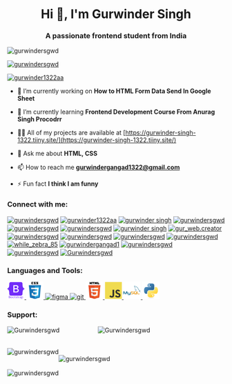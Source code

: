 <h1 align="center">Hi 👋, I'm Gurwinder Singh</h1>
<h3 align="center">A passionate frontend student from India</h3>

<p align="left"> <img src="https://komarev.com/ghpvc/?username=gurwindersgwd&label=Profile%20views&color=0e75b6&style=flat" alt="gurwindersgwd" /> </p>

<p align="left"> <a href="https://github.com/ryo-ma/github-profile-trophy"><img src="https://github-profile-trophy.vercel.app/?username=gurwindersgwd" alt="gurwindersgwd" /></a> </p>

<p align="left"> <a href="https://twitter.com/gurwinder1322aa" target="blank"><img src="https://img.shields.io/twitter/follow/gurwinder1322aa?logo=twitter&style=for-the-badge" alt="gurwinder1322aa" /></a> </p>

- 🔭 I’m currently working on **How to HTML Form Data Send In Google Sheet**

- 🌱 I’m currently learning **Frontend Development Course From Anurag Singh Procodrr**

- 👨‍💻 All of my projects are available at [https://gurwinder-singh-1322.tiiny.site/](https://gurwinder-singh-1322.tiiny.site/)

- 💬 Ask me about **HTML, CSS**

- 📫 How to reach me **gurwindergangad1322@gmail.com**

- ⚡ Fun fact **I think I am funny**

<h3 align="left">Connect with me:</h3>
<p align="left">
<a href="https://dev.to/gurwindersgwd" target="blank"><img align="center" src="https://raw.githubusercontent.com/rahuldkjain/github-profile-readme-generator/master/src/images/icons/Social/devto.svg" alt="gurwindersgwd" height="30" width="40" /></a>
<a href="https://twitter.com/gurwinder1322aa" target="blank"><img align="center" src="https://raw.githubusercontent.com/rahuldkjain/github-profile-readme-generator/master/src/images/icons/Social/twitter.svg" alt="gurwinder1322aa" height="30" width="40" /></a>
<a href="https://linkedin.com/in/gurwinder singh" target="blank"><img align="center" src="https://raw.githubusercontent.com/rahuldkjain/github-profile-readme-generator/master/src/images/icons/Social/linked-in-alt.svg" alt="gurwinder singh" height="30" width="40" /></a>
<a href="https://stackoverflow.com/users/gurwindersgwd" target="blank"><img align="center" src="https://raw.githubusercontent.com/rahuldkjain/github-profile-readme-generator/master/src/images/icons/Social/stack-overflow.svg" alt="gurwindersgwd" height="30" width="40" /></a>
<a href="https://codesandbox.com/gurwindersgwd" target="blank"><img align="center" src="https://raw.githubusercontent.com/rahuldkjain/github-profile-readme-generator/master/src/images/icons/Social/codesandbox.svg" alt="gurwindersgwd" height="30" width="40" /></a>
<a href="https://kaggle.com/gurwindersgwd" target="blank"><img align="center" src="https://raw.githubusercontent.com/rahuldkjain/github-profile-readme-generator/master/src/images/icons/Social/kaggle.svg" alt="gurwindersgwd" height="30" width="40" /></a>
<a href="https://fb.com/gurwinder singh" target="blank"><img align="center" src="https://raw.githubusercontent.com/rahuldkjain/github-profile-readme-generator/master/src/images/icons/Social/facebook.svg" alt="gurwinder singh" height="30" width="40" /></a>
<a href="https://instagram.com/gur_web.creator" target="blank"><img align="center" src="https://raw.githubusercontent.com/rahuldkjain/github-profile-readme-generator/master/src/images/icons/Social/instagram.svg" alt="gur_web.creator" height="30" width="40" /></a>
<a href="https://dribbble.com/gurwindersgwd" target="blank"><img align="center" src="https://raw.githubusercontent.com/rahuldkjain/github-profile-readme-generator/master/src/images/icons/Social/dribbble.svg" alt="gurwindersgwd" height="30" width="40" /></a>
<a href="https://www.behance.net/gurwindersgwd" target="blank"><img align="center" src="https://raw.githubusercontent.com/rahuldkjain/github-profile-readme-generator/master/src/images/icons/Social/behance.svg" alt="gurwindersgwd" height="30" width="40" /></a>
<a href="https://hashnode.com/gurwindersgwd" target="blank"><img align="center" src="https://raw.githubusercontent.com/rahuldkjain/github-profile-readme-generator/master/src/images/icons/Social/hashnode.svg" alt="gurwindersgwd" height="30" width="40" /></a>
<a href="https://www.youtube.com/@Gurwindersgwd" target="blank"><img align="center" src="https://raw.githubusercontent.com/rahuldkjain/github-profile-readme-generator/master/src/images/icons/Social/youtube.svg" alt="gurwindersgwd" height="30" width="40" /></a>
<a href="https://www.codechef.com/users/while_zebra_85" target="blank"><img align="center" src="https://cdn.jsdelivr.net/npm/simple-icons@3.1.0/icons/codechef.svg" alt="while_zebra_85" height="30" width="40" /></a>
<a href="https://www.hackerrank.com/gurwindergangad1" target="blank"><img align="center" src="https://raw.githubusercontent.com/rahuldkjain/github-profile-readme-generator/master/src/images/icons/Social/hackerrank.svg" alt="gurwindergangad1" height="30" width="40" /></a>
<a href="https://www.leetcode.com/gurwindersgwd" target="blank"><img align="center" src="https://raw.githubusercontent.com/rahuldkjain/github-profile-readme-generator/master/src/images/icons/Social/leet-code.svg" alt="gurwindersgwd" height="30" width="40" /></a>
<a href="https://www.topcoder.com/members/gurwindersgwd" target="blank"><img align="center" src="https://raw.githubusercontent.com/rahuldkjain/github-profile-readme-generator/master/src/images/icons/Social/topcoder.svg" alt="gurwindersgwd" height="30" width="40" /></a>
<a href="https://discord.gg/Gurwindersgwd" target="blank"><img align="center" src="https://raw.githubusercontent.com/rahuldkjain/github-profile-readme-generator/master/src/images/icons/Social/discord.svg" alt="Gurwindersgwd" height="30" width="40" /></a>
</p>

<h3 align="left">Languages and Tools:</h3>
<p align="left"> <a href="https://getbootstrap.com" target="_blank" rel="noreferrer"> <img src="https://raw.githubusercontent.com/devicons/devicon/master/icons/bootstrap/bootstrap-plain-wordmark.svg" alt="bootstrap" width="40" height="40"/> </a> <a href="https://www.w3schools.com/css/" target="_blank" rel="noreferrer"> <img src="https://raw.githubusercontent.com/devicons/devicon/master/icons/css3/css3-original-wordmark.svg" alt="css3" width="40" height="40"/> </a> <a href="https://www.figma.com/" target="_blank" rel="noreferrer"> <img src="https://www.vectorlogo.zone/logos/figma/figma-icon.svg" alt="figma" width="40" height="40"/> </a> <a href="https://git-scm.com/" target="_blank" rel="noreferrer"> <img src="https://www.vectorlogo.zone/logos/git-scm/git-scm-icon.svg" alt="git" width="40" height="40"/> </a> <a href="https://www.w3.org/html/" target="_blank" rel="noreferrer"> <img src="https://raw.githubusercontent.com/devicons/devicon/master/icons/html5/html5-original-wordmark.svg" alt="html5" width="40" height="40"/> </a> <a href="https://developer.mozilla.org/en-US/docs/Web/JavaScript" target="_blank" rel="noreferrer"> <img src="https://raw.githubusercontent.com/devicons/devicon/master/icons/javascript/javascript-original.svg" alt="javascript" width="40" height="40"/> </a> <a href="https://www.mysql.com/" target="_blank" rel="noreferrer"> <img src="https://raw.githubusercontent.com/devicons/devicon/master/icons/mysql/mysql-original-wordmark.svg" alt="mysql" width="40" height="40"/> </a> <a href="https://www.python.org" target="_blank" rel="noreferrer"> <img src="https://raw.githubusercontent.com/devicons/devicon/master/icons/python/python-original.svg" alt="python" width="40" height="40"/> </a> </p>

<h3 align="left">Support:</h3>
<p><a href="https://www.buymeacoffee.com/ Gurwindersgwd"> <img align="left" src="https://cdn.buymeacoffee.com/buttons/v2/default-yellow.png" height="50" width="210" alt=" Gurwindersgwd" /></a><a href="https://ko-fi.com/Gurwindersgwd"> <img align="left" src="https://cdn.ko-fi.com/cdn/kofi3.png?v=3" height="50" width="210" alt="Gurwindersgwd" /></a></p><br><br>

<p><img align="left" src="https://github-readme-stats.vercel.app/api/top-langs?username=gurwindersgwd&show_icons=true&locale=en&layout=compact" alt="gurwindersgwd" /></p>

<p>&nbsp;<img align="center" src="https://github-readme-stats.vercel.app/api?username=gurwindersgwd&show_icons=true&locale=en" alt="gurwindersgwd" /></p>

<p><img align="center" src="https://github-readme-streak-stats.herokuapp.com/?user=gurwindersgwd&" alt="gurwindersgwd" /></p>
